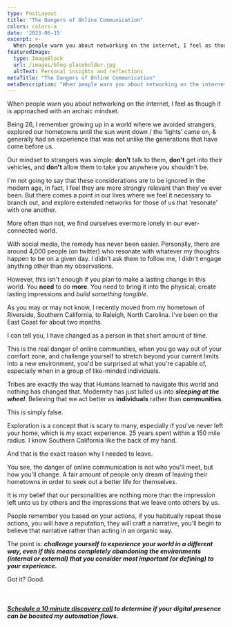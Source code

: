 ```yaml
---
type: PostLayout
title: "The Dangers of Online Communication"
colors: colors-a
date: '2023-06-15'
excerpt: >-
  When people warn you about networking on the internet, I feel as though it is approached with an archaic mindset.......
featuredImage:
  type: ImageBlock
  url: /images/blog-placeholder.jpg
  altText: Personal insights and reflections
metaTitle: "The Dangers of Online Communication"
metaDescription: "When people warn you about networking on the internet, I feel as though it is approached with an archaic mindset...."
---
```

When people warn you about networking on the internet, I feel as though it is approached with an archaic mindset.

Being 26, I remember growing up in a world where we avoided strangers, explored our hometowns until the sun went down / the ‘lights’ came on, & generally had an experience that was not unlike the generations that have come before us.

Our mindset to strangers was simple: **don't** talk to them, **don't** get into their vehicles, and **don't** allow them to take you anywhere you shouldn't be.

I'm not going to say that these considerations are to be ignored in the modern age, in fact, I feel they are more strongly relevant than they've ever been. But there comes a point in our lives where we feel it necessary to branch out, and explore extended networks for those of us that 'resonate' with one another.

More often than not, we find ourselves evermore lonely in our ever-connected world.

With social media, the remedy has never been easier. Personally, there are around 4,000 people (on twitter) who resonate with whatever my thoughts happen to be on a given day. I didn't ask them to follow me, I didn't engage anything other than my observations.

﻿However, this isn't enough if you plan to make a lasting change in this world. You **need** to do **more**. You need to bring it into the physical; create lasting impressions and _build something tangible_.

As you may or may not know, I recently moved from my hometown of Riverside, Southern California, to Raleigh, North Carolina. I've been on the East Coast for about two months.

I can tell you, I have changed as a person in that short amount of time.

This is the ﻿real ﻿danger of online communities, when you go way out of your comfort zone, and challenge yourself to stretch beyond your current limits into a new environment, you'd be surprised at what you're capable of, especially when in a group of like-minded individuals.

﻿Tribes are exactly the way that Humans learned to navigate this world and nothing has changed that. Modernity has just lulled us into **_sleeping at the wheel_**. Believing that we act better as **individuals** rather than **communities**.

This is simply false.﻿﻿﻿﻿

Exploration is a concept that is scary to many, especially if you've never left your home, which is my exact experience. 25 years spent within a 150 mile radius. I know Southern California like the back of my hand.

﻿And that is the exact reason why I needed to leave.

﻿You see, the danger of online communication is not who you'll meet, but how you'll ﻿change. A fair amount of people only dream of leaving their hometowns in order to seek out a better life for themselves.﻿﻿

﻿It is my belief that our personalities are nothing more than the impression left unto us by others and the impressions that we leave onto others by us.

﻿People remember you based on your actions, if you habitually repeat those actions, you will have a reputation, they will craft a narrative, you'll begin to believe that narrative rather than acting in an organic way.

The point is: **_challenge yourself to experience your world in a different way, even if this means completely abandoning the environments (internal or external) that you consider most important (or defining) to your experience._**﻿﻿﻿﻿﻿﻿﻿﻿﻿﻿﻿﻿﻿﻿﻿﻿﻿‍

Got it? Good.

‍

#### [_Schedule a 10 minute discovery call_](https://calendly.com/subtlebodhi/10-min?month=2021-02) _to determine if your digital presence can be boosted my automation flows._

‍